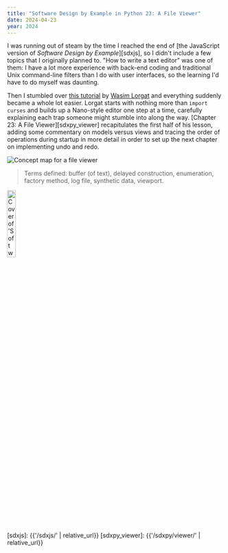 ```yaml
---
title: "Software Design by Example in Python 23: A File Viewer"
date: 2024-04-23
year: 2024
---
```


I was running out of steam by the time I reached the end of
[the JavaScript version of *Software Design by Example*][sdxjs],
so I didn't include a few topics that I originally planned to.
"How to write a text editor" was one of them:
I have a lot more experience with back-end coding and traditional Unix command-line filters
than I do with user interfaces,
so the learning I'd have to do myself was daunting.

Then I stumbled over [this tutorial][lorgat_tutorial] by [Wasim Lorgat][lorgat]
and everything suddenly became a whole lot easier.
Lorgat starts with nothing more than `import curses`
and builds up a Nano-style editor one step at a time,
carefully explaining each trap someone might stumble into along the way.
[Chapter 23: A File Viewer][sdxpy_viewer] recapitulates the first half of his lesson,
adding some commentary on models versus views
and tracing the order of operations during startup in more detail
in order to set up the next chapter on implementing undo and redo.

<img class="centered" src="{{'/sdxpy/viewer/concept_map.svg' | relative_url}}" alt="Concept map for a file viewer"/>

> Terms defined: buffer (of text), delayed construction, enumeration, factory method, log file, synthetic data, viewport.

<a href="https://www.routledge.com/Software-Design-by-Example-A-Tool-Based-Introduction-with-Python/Wilson/p/book/9781032725215"><img src="{{'/sdxpy/sdxpy-cover.png' | relative_url}}" alt="Cover of 'Software Design by Example'" width="20%" class="centered">
</a>

[lorgat]: https://wasimlorgat.com/
[lorgat_tutorial]: https://wasimlorgat.com/posts/editor.html
[sdxjs]: {{'/sdxjs/' | relative_url}}
[sdxpy_viewer]: {{'/sdxpy/viewer/' | relative_url}}
